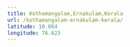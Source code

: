 ```yaml
---
title: Kothamangalam,Ernakulam,Kerala
url: /kothamangalam-ernakulam-kerala/
latitude: 10.064
longitude: 76.623
---
```

